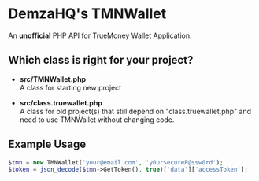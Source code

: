 # DemzaHQ's TMNWallet
An **unofficial** PHP API for TrueMoney Wallet Application.

## Which class is right for your project?
- **src/TMNWallet.php**  
A class for starting new project
  
- **src/class.truewallet.php**  
A class for old project(s) that still depend on "class.truewallet.php" 
and need to use TMNWallet without changing code.

## Example Usage
```php
$tmn = new TMNWallet('your@email.com', 'y0ur$ecureP@ssw0rd');
$token = json_decode($tmn->GetToken(), true)['data']['accessToken'];
```

